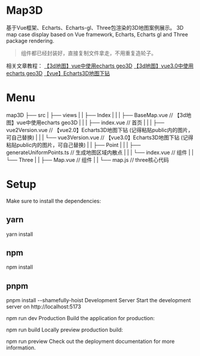 # Map3D
基于Vue框架、Echarts、Echarts-gl、Three包渲染的3D地图案例展示。
3D map case display based on Vue framework, Echarts, Echarts gl and Three package rendering.

> 组件都已经封装好，直接复制文件拿走，不用重复造轮子。

相关文章教程：
[【3d地图】vue中使用echarts geo3D](https://blog.csdn.net/m0_68324632/article/details/125441532?spm=1001.2014.3001.5502)
[【3d地图】vue3.0中使用echarts geo3D](https://blog.csdn.net/m0_68324632/article/details/125562551)
[【vue】Echarts3D地图下钻](https://blog.csdn.net/m0_68324632/article/details/130133913)


# Menu 
map3D
├── src
|  ├── views
|  |  ├── Index
|  |  |  ├── BaseMap.vue // 【3d地图】vue中使用echarts geo3D
|  |  |  ├── index.vue // 首页
|  |  |  ├── vue2Version.vue // 【vue2.0】Echarts3D地图下钻 (记得粘贴public内的图片，可自己替换)
|  |  |  └── vue3Version.vue // 【vue3.0】Echarts3D地图下钻 (记得粘贴public内的图片，可自己替换)
|  |  ├── Point
|  |  |  ├── generateUniformPoints.ts // 生成地图区域内散点
|  |  |  └── index.vue // 组件
|  |  └── Three
|  |     ├── Map.vue // 组件
|  |     └── map.js // three核心代码

# Setup
Make sure to install the dependencies:

## yarn
yarn install

## npm
npm install

## pnpm
pnpm install --shamefully-hoist
Development Server
Start the development server on http://localhost:5173

npm run dev
Production
Build the application for production:

npm run build
Locally preview production build:

npm run preview
Check out the deployment documentation for more information.